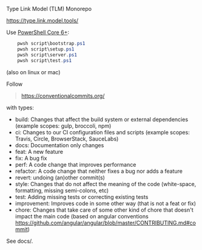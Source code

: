Type Link Model (TLM) Monorepo

https://type.link.model.tools/

Use [PowerShell Core 6+](https://docs.microsoft.com/en-us/powershell/scripting/install/installing-powershell?view=powershell-6):

```powershell
    pwsh script\bootstrap.ps1
    pwsh script\setup.ps1
    pwsh script\server.ps1
    pwsh script\test.ps1
```

(also on linux or mac)

Follow

> https://conventionalcommits.org/

with types:

- build: Changes that affect the build system or external dependencies (example scopes: gulp, broccoli, npm)
- ci: Changes to our CI configuration files and scripts (example scopes: Travis, Circle, BrowserStack, SauceLabs)
- docs: Documentation only changes
- feat: A new feature
- fix: A bug fix
- perf: A code change that improves performance
- refactor: A code change that neither fixes a bug nor adds a feature
- revert: undoing (an)other commit(s)
- style: Changes that do not affect the meaning of the code (white-space, formatting, missing semi-colons, etc)
- test: Adding missing tests or correcting existing tests
- improvement: Improves code in some other way (that is not a feat or fix)
- chore: Changes that take care of some other kind of chore that doesn't impact the main code
  (based on angular conventions https://github.com/angular/angular/blob/master/CONTRIBUTING.md#commit)

See docs/.
